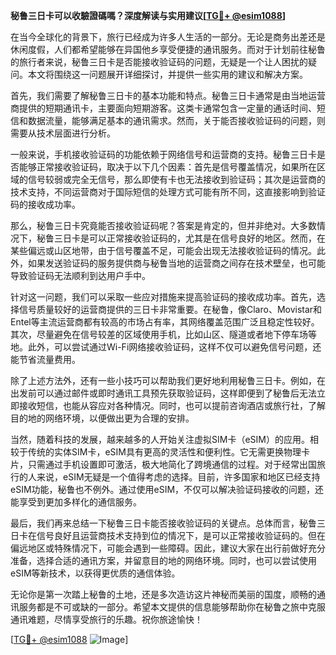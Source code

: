 **秘鲁三日卡可以收驗證碼嗎？深度解读与实用建议[[TG💪+ @esim1088](https://t.me/s/esim1088)]**

在当今全球化的背景下，旅行已经成为许多人生活的一部分。无论是商务出差还是休闲度假，人们都希望能够在异国他乡享受便捷的通讯服务。而对于计划前往秘鲁的旅行者来说，秘鲁三日卡是否能接收验证码的问题，无疑是一个让人困扰的疑问。本文将围绕这一问题展开详细探讨，并提供一些实用的建议和解决方案。

首先，我们需要了解秘鲁三日卡的基本功能和特点。秘鲁三日卡通常是由当地运营商提供的短期通讯卡，主要面向短期游客。这类卡通常包含一定量的通话时间、短信和数据流量，能够满足基本的通讯需求。然而，关于能否接收验证码的问题，则需要从技术层面进行分析。

一般来说，手机接收验证码的功能依赖于网络信号和运营商的支持。秘鲁三日卡是否能够正常接收验证码，取决于以下几个因素：首先是信号覆盖情况，如果所在区域的信号较弱或完全无信号，那么即使有卡也无法接收到验证码；其次是运营商的技术支持，不同运营商对于国际短信的处理方式可能有所不同，这直接影响到验证码的接收成功率。

那么，秘鲁三日卡究竟能否接收验证码呢？答案是肯定的，但并非绝对。大多数情况下，秘鲁三日卡是可以正常接收验证码的，尤其是在信号良好的地区。然而，在某些偏远或山区地带，由于信号覆盖不足，可能会出现无法接收验证码的情况。此外，如果发送验证码的服务提供商与秘鲁当地的运营商之间存在技术壁垒，也可能导致验证码无法顺利到达用户手中。

针对这一问题，我们可以采取一些应对措施来提高验证码的接收成功率。首先，选择信号质量较好的运营商提供的三日卡非常重要。在秘鲁，像Claro、Movistar和Entel等主流运营商都有较高的市场占有率，其网络覆盖范围广泛且稳定性较好。其次，尽量避免在信号较差的区域使用手机，比如山区、隧道或者地下停车场等地。此外，可以尝试通过Wi-Fi网络接收验证码，这样不仅可以避免信号问题，还能节省流量费用。

除了上述方法外，还有一些小技巧可以帮助我们更好地利用秘鲁三日卡。例如，在出发前可以通过邮件或即时通讯工具预先获取验证码，这样即便到了秘鲁后无法立即接收短信，也能从容应对各种情况。同时，也可以提前咨询酒店或旅行社，了解目的地的网络环境，以便做出更为合理的安排。

当然，随着科技的发展，越来越多的人开始关注虚拟SIM卡（eSIM）的应用。相较于传统的实体SIM卡，eSIM具有更高的灵活性和便利性。它无需更换物理卡片，只需通过手机设置即可激活，极大地简化了跨境通信的过程。对于经常出国旅行的人来说，eSIM无疑是一个值得考虑的选择。目前，许多国家和地区已经支持eSIM功能，秘鲁也不例外。通过使用eSIM，不仅可以解决验证码接收的问题，还能享受到更加多样化的通信服务。

最后，我们再来总结一下秘鲁三日卡能否接收验证码的关键点。总体而言，秘鲁三日卡在信号良好且运营商技术支持到位的情况下，是可以正常接收验证码的。但在偏远地区或特殊情况下，可能会遇到一些障碍。因此，建议大家在出行前做好充分准备，选择合适的通讯方案，并留意目的地的网络环境。同时，也可以尝试使用eSIM等新技术，以获得更优质的通信体验。

无论你是第一次踏上秘鲁的土地，还是多次造访这片神秘而美丽的国度，顺畅的通讯服务都是不可或缺的一部分。希望本文提供的信息能够帮助你在秘鲁之旅中克服通讯难题，尽情享受旅行的乐趣。祝你旅途愉快！

[[TG💪+ @esim1088](https://t.me/s/esim1088) ![Image](https://i.postimg.cc/4NQfJmqS/Snipaste-2025-05-13-00-14-12.png)]